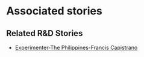 # Associated stories

<!-- !!DO NOT REMOVE!! start autogenerated hyperlinks -->
## Related R&D Stories
- [Experimenter-The Philippines-Francis Capistrano](/stories/?doc=Experimenters_PHL)
<!-- !!DO NOT REMOVE!! end autogenerated hyperlinks -->